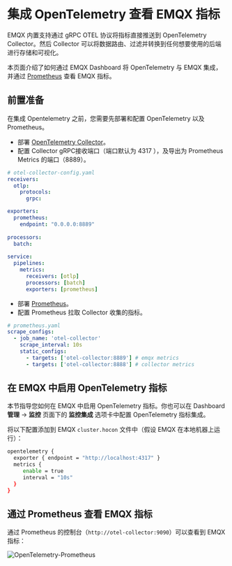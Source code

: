 # 集成 OpenTelemetry 查看 EMQX 指标

EMQX 内置支持通过 gRPC OTEL 协议将指标直接推送到 OpenTelemetry Collector。然后 Collector 可以将数据路由、过滤并转换到任何想要使用的后端进行存储和可视化。

本页面介绍了如何通过 EMQX Dashboard 将 OpenTelemetry 与 EMQX 集成，并通过 [Prometheus](../../observability/prometheus.md) 查看 EMQX 指标。

## 前置准备

在集成 Opentelemetry 之前，您需要先部署和配置 OpenTelemetry 以及 Prometheus。

- 部署 [OpenTelemetry Collector](https://opentelemetry.io/docs/collector/getting-started)。
- 配置 Collector gRPC接收端口（端口默认为 4317 ），及导出为 Prometheus Metrics 的端口（8889）。

```yaml
# otel-collector-config.yaml
receivers:
  otlp:
    protocols:
      grpc:

exporters:
  prometheus:
    endpoint: "0.0.0.0:8889"
      
processors:
  batch:
  
service:  
  pipelines:    
    metrics:
      receivers: [otlp]
      processors: [batch]
      exporters: [prometheus]
```

- 部署 [Prometheus](https://prometheus.io/docs/prometheus/latest/installation)。
- 配置 Prometheus 拉取 Collector 收集的指标。

```yaml
# prometheus.yaml
scrape_configs:
  - job_name: 'otel-collector'
    scrape_interval: 10s
    static_configs:
      - targets: ['otel-collector:8889'] # emqx metrics
      - targets: ['otel-collector:8888'] # collector metrics
```

## 在 EMQX 中启用 OpenTelemetry 指标

本节指导您如何在 EMQX 中启用 OpenTelemetry 指标。你也可以在 Dashboard **管理** -> **监控** 页面下的 **监控集成** 选项卡中配置 OpenTelemetry 指标集成。

将以下配置添加到 EMQX `cluster.hocon` 文件中（假设 EMQX 在本地机器上运行）：

   ```bash
   opentelemetry {
     exporter { endpoint = "http://localhost:4317" }
     metrics {
        enable = true
        interval = "10s"
     }
   }
   ```

## 通过 Prometheus 查看 EMQX 指标

通过 Prometheus 的控制台（`http://otel-collector:9090`）可以查看到 EMQX 指标：

![OpenTelemetry-Prometheus](./assets/opentelemetry-prometheus.png)
